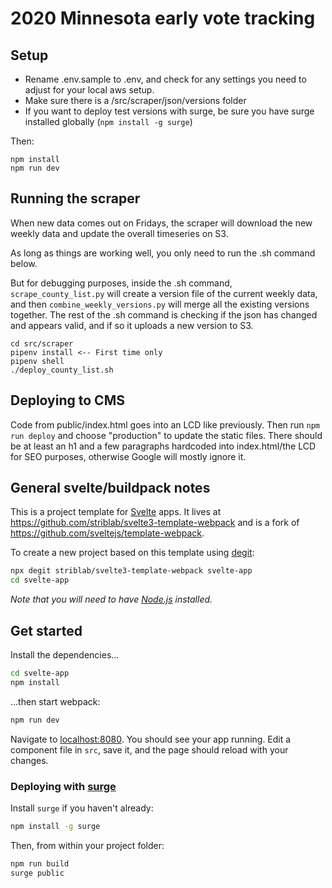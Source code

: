 # 2020 Minnesota early vote tracking

## Setup
- Rename .env.sample to .env, and check for any settings you need to adjust for your local aws setup.
- Make sure there is a /src/scraper/json/versions folder
- If you want to deploy test versions with surge, be sure you have surge installed globally (`npm install -g surge`)

Then:
```
npm install
npm run dev
```

## Running the scraper
When new data comes out on Fridays, the scraper will download the new weekly data and update the overall timeseries on S3.

As long as things are working well, you only need to run the .sh command below.

But for debugging purposes, inside the .sh command, `scrape_county_list.py` will create a version file of the current weekly data, and then `combine_weekly_versions.py` will merge all the existing versions together. The rest of the .sh command is checking if the json has changed and appears valid, and if so it uploads a new version to S3.
```
cd src/scraper
pipenv install <-- First time only
pipenv shell
./deploy_county_list.sh
```

## Deploying to CMS
Code from public/index.html goes into an LCD like previously. Then run `npm run deploy` and choose "production" to update the static files. There should be at least an h1 and a few paragraphs hardcoded into index.html/the LCD for SEO purposes, otherwise Google will mostly ignore it.


## General svelte/buildpack notes

This is a project template for [Svelte](https://svelte.dev) apps. It lives at https://github.com/striblab/svelte3-template-webpack and is a fork of https://github.com/sveltejs/template-webpack.

To create a new project based on this template using [degit](https://github.com/Rich-Harris/degit):

```bash
npx degit striblab/svelte3-template-webpack svelte-app
cd svelte-app
```

*Note that you will need to have [Node.js](https://nodejs.org) installed.*


## Get started

Install the dependencies...

```bash
cd svelte-app
npm install
```

...then start webpack:

```bash
npm run dev
```

Navigate to [localhost:8080](http://localhost:8080). You should see your app running. Edit a component file in `src`, save it, and the page should reload with your changes.

### Deploying with [surge](https://surge.sh/)

Install `surge` if you haven't already:

```bash
npm install -g surge
```

Then, from within your project folder:

```bash
npm run build
surge public
```
